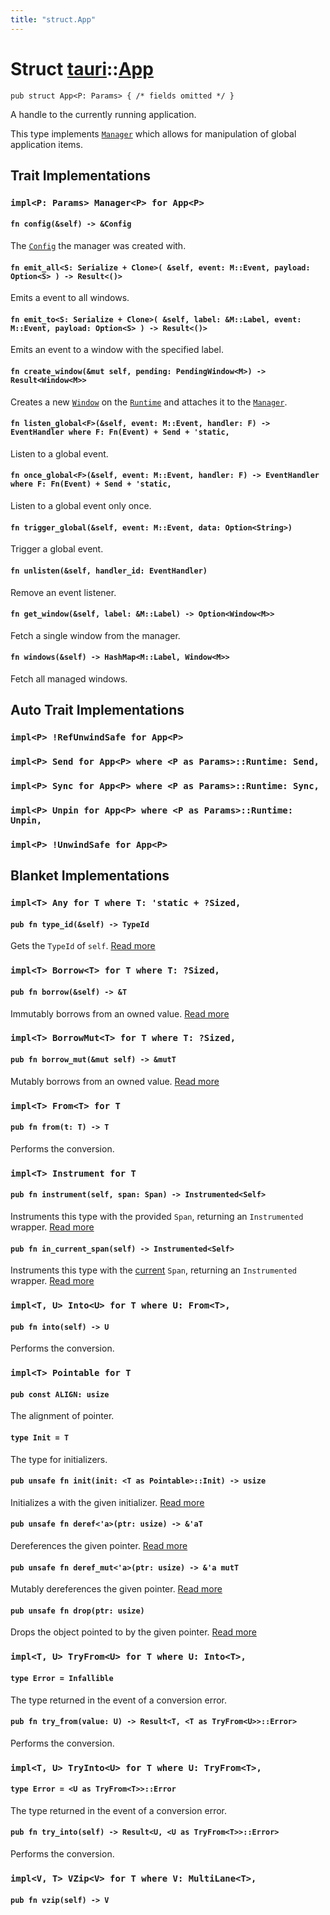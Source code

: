 ```yaml
---
title: "struct.App"
---
```


# Struct [tauri](/docs/api/rust/tauri/index.html)::​[App](/docs/api/rust/tauri/)

    pub struct App<P: Params> { /* fields omitted */ }

A handle to the currently running application.

This type implements [`Manager`](/docs/api/rust/tauri/../tauri/trait.Manager.html "Manager") which allows for manipulation of global application items.

## Trait Implementations

### `impl<P: Params> Manager<P> for App<P>`

#### `fn config(&self) -> &Config`

The [`Config`](/docs/api/rust/tauri/../tauri/api/config/struct.Config.html "Config") the manager was created with.

#### `fn emit_all<S: Serialize + Clone>( &self, event: M::Event, payload: Option<S> ) -> Result<()>`

Emits a event to all windows.

#### `fn emit_to<S: Serialize + Clone>( &self, label: &M::Label, event: M::Event, payload: Option<S> ) -> Result<()>`

Emits an event to a window with the specified label.

#### `fn create_window(&mut self, pending: PendingWindow<M>) -> Result<Window<M>>`

Creates a new [`Window`](/docs/api/rust/tauri/../tauri/struct.Window.html "Window") on the [`Runtime`](/docs/api/rust/tauri/../tauri/runtime/trait.Runtime.html "Runtime") and attaches it to the [`Manager`](/docs/api/rust/tauri/../tauri/trait.Manager.html "Manager").

#### `fn listen_global<F>(&self, event: M::Event, handler: F) -> EventHandler where F: Fn(Event) + Send + 'static,`

Listen to a global event.

#### `fn once_global<F>(&self, event: M::Event, handler: F) -> EventHandler where F: Fn(Event) + Send + 'static,`

Listen to a global event only once.

#### `fn trigger_global(&self, event: M::Event, data: Option<String>)`

Trigger a global event.

#### `fn unlisten(&self, handler_id: EventHandler)`

Remove an event listener.

#### `fn get_window(&self, label: &M::Label) -> Option<Window<M>>`

Fetch a single window from the manager.

#### `fn windows(&self) -> HashMap<M::Label, Window<M>>`

Fetch all managed windows.

## Auto Trait Implementations

### `impl<P> !RefUnwindSafe for App<P>`

### `impl<P> Send for App<P> where <P as Params>::Runtime: Send,`

### `impl<P> Sync for App<P> where <P as Params>::Runtime: Sync,`

### `impl<P> Unpin for App<P> where <P as Params>::Runtime: Unpin,`

### `impl<P> !UnwindSafe for App<P>`

## Blanket Implementations

### `impl<T> Any for T where T: 'static + ?Sized,`

#### `pub fn type_id(&self) -> TypeId`

Gets the `TypeId` of `self`. [Read more](https://doc.rust-lang.org/nightly/core/any/trait.Any.html#tymethod.type_id)

### `impl<T> Borrow<T> for T where T: ?Sized,`

#### `pub fn borrow(&self) -> &T`

Immutably borrows from an owned value. [Read more](https://doc.rust-lang.org/nightly/core/borrow/trait.Borrow.html#tymethod.borrow)

### `impl<T> BorrowMut<T> for T where T: ?Sized,`

#### `pub fn borrow_mut(&mut self) -> &mutT`

Mutably borrows from an owned value. [Read more](https://doc.rust-lang.org/nightly/core/borrow/trait.BorrowMut.html#tymethod.borrow_mut)

### `impl<T> From<T> for T`

#### `pub fn from(t: T) -> T`

Performs the conversion.

### `impl<T> Instrument for T`

#### `pub fn instrument(self, span: Span) -> Instrumented<Self>`

Instruments this type with the provided `Span`, returning an `Instrumented` wrapper. [Read more](https://docs.rs/tracing/0.1.25/tracing/instrument/trait.Instrument.html#method.instrument)

#### `pub fn in_current_span(self) -> Instrumented<Self>`

Instruments this type with the [current](/docs/api/rust/tauri/../struct.Span.html#method.current) `Span`, returning an `Instrumented` wrapper. [Read more](https://docs.rs/tracing/0.1.25/tracing/instrument/trait.Instrument.html#method.in_current_span)

### `impl<T, U> Into<U> for T where U: From<T>,`

#### `pub fn into(self) -> U`

Performs the conversion.

### `impl<T> Pointable for T`

#### `pub const ALIGN: usize`

The alignment of pointer.

#### `type Init = T`

The type for initializers.

#### `pub unsafe fn init(init: <T as Pointable>::Init) -> usize`

Initializes a with the given initializer. [Read more](/docs/api/rust/tauri/about:blank#tymethod.init)

#### `pub unsafe fn deref<'a>(ptr: usize) -> &'aT`

Dereferences the given pointer. [Read more](/docs/api/rust/tauri/about:blank#tymethod.deref)

#### `pub unsafe fn deref_mut<'a>(ptr: usize) -> &'a mutT`

Mutably dereferences the given pointer. [Read more](/docs/api/rust/tauri/about:blank#tymethod.deref_mut)

#### `pub unsafe fn drop(ptr: usize)`

Drops the object pointed to by the given pointer. [Read more](/docs/api/rust/tauri/about:blank#tymethod.drop)

### `impl<T, U> TryFrom<U> for T where U: Into<T>,`

#### `type Error = Infallible`

The type returned in the event of a conversion error.

#### `pub fn try_from(value: U) -> Result<T, <T as TryFrom<U>>::Error>`

Performs the conversion.

### `impl<T, U> TryInto<U> for T where U: TryFrom<T>,`

#### `type Error = <U as TryFrom<T>>::Error`

The type returned in the event of a conversion error.

#### `pub fn try_into(self) -> Result<U, <U as TryFrom<T>>::Error>`

Performs the conversion.

### `impl<V, T> VZip<V> for T where V: MultiLane<T>,`

#### `pub fn vzip(self) -> V`
